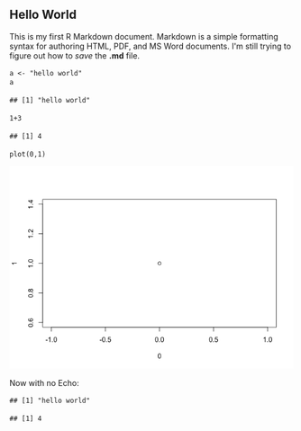 Hello World
-----------

This is my first R Markdown document. Markdown is a simple formatting
syntax for authoring HTML, PDF, and MS Word documents. I'm still trying
to figure out how to *save* the **.md** file.

    a <- "hello world"
    a

    ## [1] "hello world"

    1+3

    ## [1] 4

    plot(0,1)

![](unnamed-chunk-1-1.png)

Now with no Echo:

    ## [1] "hello world"

    ## [1] 4

